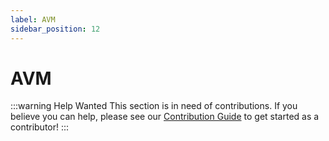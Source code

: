 ```yaml
---
label: AVM
sidebar_position: 12
---
```


# AVM

:::warning Help Wanted
This section is in need of contributions. If you believe you can help, please see our [Contribution Guide](../docs/contribution-guide.md) to get started as a contributor!
:::